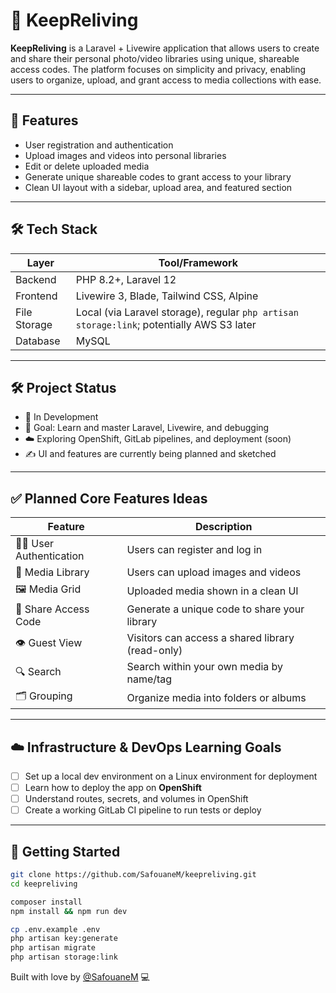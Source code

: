 # 📸 KeepReliving

**KeepReliving** is a Laravel + Livewire application that allows users to create and share their personal photo/video libraries using unique, shareable access codes. The platform focuses on simplicity and privacy, enabling users to organize, upload, and grant access to media collections with ease.

---

## 🚀 Features

- User registration and authentication
- Upload images and videos into personal libraries
- Edit or delete uploaded media
- Generate unique shareable codes to grant access to your library
- Clean UI layout with a sidebar, upload area, and featured section

---

## 🛠 Tech Stack

| Layer        | Tool/Framework                                                                 |
|--------------|--------------------------------------------------------------------------------|
| Backend      | PHP 8.2+, Laravel 12                                                           |
| Frontend     | Livewire 3, Blade, Tailwind CSS, Alpine                                        |
| File Storage | Local (via Laravel storage), regular `php artisan storage:link`; potentially AWS S3 later |
| Database     | MySQL                                                                          |


---

## 🛠️ Project Status

- 🔄 In Development
- 🎯 Goal: Learn and master Laravel, Livewire, and debugging
- ☁️ Exploring OpenShift, GitLab pipelines, and deployment (soon)
- ✍️ UI and features are currently being planned and sketched

---

## ✅ Planned Core Features Ideas

| Feature | Description |
|--------|-------------|
| 🧑‍💻 User Authentication | Users can register and log in |
| 📁 Media Library | Users can upload images and videos |
| 🖼️ Media Grid | Uploaded media shown in a clean UI |
| 🔗 Share Access Code | Generate a unique code to share your library |
| 👁️ Guest View | Visitors can access a shared library (read-only) |
| 🔍 Search | Search within your own media by name/tag |
| 🗂️ Grouping | Organize media into folders or albums |
---

## ☁️ Infrastructure & DevOps Learning Goals

- [ ] Set up a local dev environment on a Linux environment for deployment
- [ ] Learn how to deploy the app on **OpenShift** 
- [ ] Understand routes, secrets, and volumes in OpenShift
- [ ] Create a working GitLab CI pipeline to run tests or deploy

---

## 🧪 Getting Started

```bash
git clone https://github.com/SafouaneM/keepreliving.git
cd keepreliving

composer install
npm install && npm run dev

cp .env.example .env
php artisan key:generate
php artisan migrate
php artisan storage:link

```

Built with love by [@SafouaneM](https://github.com/SafouaneM) 💻

